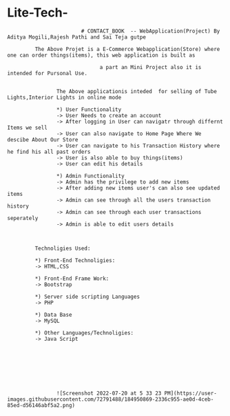 # Lite-Tech-

                            # CONTACT_BOOK  -- WebApplication(Project) By Aditya Mogili,Rajesh Pathi and Sai Teja gutpe
                            
             The Above Projet is a E-Commerce Webapplication(Store) where one can order things(items), this web application is built as 
            
                                  a part an Mini Project also it is intended for Pursonal Use.
                                  
                                  
                    The Above applicationis inteded  for selling of Tube Lights,Interior Lights in online mode
                    
                    *) User Functionality
                    -> User Needs to create an account
                    -> After logging in User can navigatr through differnt Items we sell
                    -> User can also navigate to Home Page Where We descibe About Our Store
                    -> User can navigate to his Transaction History where he find his all past orders
                    -> User is also able to buy things(items) 
                    -> User can edit his details
                    
                    *) Admin Functionality 
                    -> Admin has the privilege to add new items
                    -> After adding new items user's can also see updated items
                    -> Admin can see through all the users transaction history
                    -> Admin can see through each user transactions seperately
                    -> Admin is able to edit users details
             
                    
             
             Technoligies Used:
             
             *) Front-End Technoligies:
             -> HTML,CSS
             
             *) Front-End Frame Work:
             -> Bootstrap
             
             *) Server side scripting Languages
             -> PHP
             
             *) Data Base
             -> MySQL
             
             *) Other Languages/Technoligies:
             -> Java Script
             
             
         
             
             
             
                    
                    
                    ![Screenshot 2022-07-20 at 5 33 23 PM](https://user-images.githubusercontent.com/72791488/184950869-2336c955-ae0d-4ceb-85ed-d56146abf5a2.png)

                    
             
             
